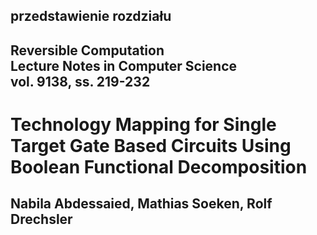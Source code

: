 ## przedstawienie rozdziału
## Reversible Computation<br />Lecture Notes in Computer Science<br />vol. 9138, ss. 219-232

# Technology Mapping for Single Target Gate Based Circuits Using Boolean Functional Decomposition

## Nabila Abdessaied, Mathias Soeken, Rolf Drechsler
